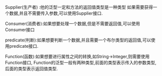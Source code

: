 Supplier(生产者) :他的泛型一定和方法的返回值类型是一种类型
如果需要获得一个数据,并且不需要传入参数,可以使用Supplier接口.

Consumer(消费者):如果想要处理一个数据,但是不需要返回值,可以使用Consumer接口

predicate(判断):如果想要判断一个数据,并且需要一个布尔类型的返回值,可以使用predicate接口.

Function(函数):如果想要进行属性之间的转换,如String->Integer,则需要使用Function接口,
Function的泛型一般有两种类型,前面的类型表示传入的参数类型,后面的类型表示返回值类型.